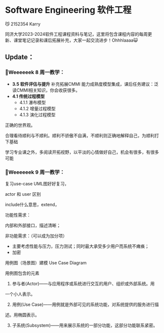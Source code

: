 # Software Engineering 软件工程
:smirk_cat: 2152354 Karry

同济大学2023-2024软件工程课程资料与笔记，这里将包含课程内容的每周更新、课堂笔记记录和课后拓展补充，大家一起交流进步！Ohhhlaaaa:smiley_cat:

## Update：

### :gorilla:Weeeeeek 8 周一教学：

* **3.5 软件评估与提升** 补充拓展CMMI 能力成熟度模型集成，课后任务建议：泛读CMMI相关知识，你会收获很多。
* **4.1 传统过程模型**
  * 4.1.1 瀑布模型
  * 4.1.2 增量过程模型
  * 4.1.3 演化过程模型

正确的世界观。

合理看待顺利与不顺利。顺利不骄傲不自满，不顺利则正确地解释自己，为顺利打下基础

学习专业课之外，多阅读开拓视野，以平淡的心情做好自己，机会有很多，有很多可能

### :gorilla:Weeeeeek 9 周一教学：

复习use-case UML图好好复习，

actor 和 user 区别

include什么意思，extend，



功能性需求：

内部和外部接口，描述清晰；

非功能需求：（可以成为加分项）

* 主要考虑性能与压力，压力测试；同时最大承受多少用户而系统不瘫痪；
* 加密



用例图（场景图）建模 Use Case Diagram

用例图包含的元素

1. 参与者(Actor)——与应用程序或系统进行交互的用户、组织或外部系统。用

一个小人表示。

2. 用例(Use Case)——用例就是外部可见的系统功能，对系统提供的服务进行描

述。用椭圆表示。

3. 子系统(Subsystem)——用来展示系统的一部分功能，这部分功能联系紧密。
